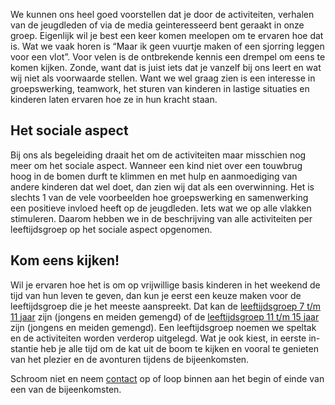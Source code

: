 
We kunnen ons heel goed voorstellen dat je door de activiteiten, verhalen van de jeugdleden of via de media geinteresseerd bent geraakt in onze groep. Eigenlijk wil je best een keer komen meelopen om te ervaren hoe dat is. Wat we vaak horen is “Maar ik geen vuurtje maken of een sjorring leggen voor een vlot”. Voor velen is de ontbrekende kennis een drempel om eens te komen kijken. Zonde, want dat is juist iets dat je vanzelf bij ons leert en wat wij niet als voorwaarde stellen. Want we wel graag zien is een interesse in groepswerking, teamwork, het sturen van kinderen in lastige situaties en kinderen laten ervaren hoe ze in hun kracht staan.  

## Het sociale aspect
Bij ons als begeleiding draait het om de activiteiten maar misschien nog meer om het sociale aspect. Wanneer een kind niet over een touwbrug hoog in de bomen durft te klimmen en met hulp en aanmoediging van andere kinderen dat wel doet, dan zien wij dat als een overwinning. Het is slechts 1 van de vele voorbeelden hoe groepswerking en samenwerking een positieve invloed heeft op de jeugdleden. Iets wat we op alle vlakken stimuleren. Daarom hebben we in de beschrijving van alle activiteiten per leeftijdsgroep op het sociale aspect opgenomen.  


## Kom eens kijken!
Wil je ervaren hoe het is om op vrijwillige basis kinderen in het weekend de tijd van hun leven te geven, dan kun je eerst een keuze maken voor de leeftijdsgroep die je het meeste aanspreekt. Dat kan de [leeftijdsgroep 7 t/m 11 jaar](/groep/welpen) zijn (jongens en meiden gemengd) of de [leeftijdsgroep 11 t/m 15 jaar](/groep/scouts) zijn (jongens en meiden gemengd). Een leeftijdsgroep noemen we speltak en de activiteiten worden verderop uitgelegd. Wat je ook kiest, in eerste in- stantie heb je alle tijd om de kat uit de boom te kijken en vooral te genieten van het plezier en de avonturen tijdens de bijeenkomsten.  

Schroom niet en neem [contact](/contact) op of loop binnen aan het begin of einde van een van de bijeenkomsten.  
